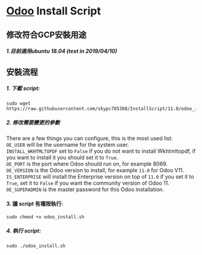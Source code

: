 # [Odoo](https://www.odoo.com "Odoo's Homepage") Install Script


## 修改符合GCP安裝用途

##### 1.目前適用ubuntu 18.04 (test in 2019/04/10)

## 安裝流程

##### 1. 下載 script:
```
sudo wget https://raw.githubusercontent.com/skypc785308/InstallScript/11.0/odoo_install.sh
```
##### 2. 修改需要變更的參數
There are a few things you can configure, this is the most used list:<br/>
```OE_USER``` will be the username for the system user.<br/>
```INSTALL_WKHTMLTOPDF``` set to ```False``` if you do not want to install Wkhtmltopdf, if you want to install it you should set it to ```True```.<br/>
```OE_PORT``` is the port where Odoo should run on, for example 8069.<br/>
```OE_VERSION``` is the Odoo version to install, for example ```11.0``` for Odoo V11.<br/>
```IS_ENTERPRISE``` will install the Enterprise version on top of ```11.0``` if you set it to ```True```, set it to ```False``` if you want the community version of Odoo 11.<br/>
```OE_SUPERADMIN``` is the master password for this Odoo installation.<br/>

#### 3. 讓 script 有權限執行:
```
sudo chmod +x odoo_install.sh
```
##### 4. 執行 script:
```
sudo ./odoo_install.sh
```
